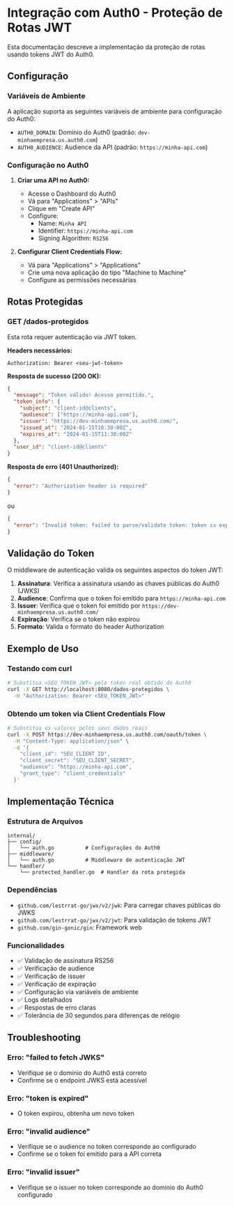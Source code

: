 # Integração com Auth0 - Proteção de Rotas JWT

Esta documentação descreve a implementação da proteção de rotas usando tokens JWT do Auth0.

## Configuração

### Variáveis de Ambiente

A aplicação suporta as seguintes variáveis de ambiente para configuração do Auth0:

- `AUTH0_DOMAIN`: Domínio do Auth0 (padrão: `dev-minhaempresa.us.auth0.com`)
- `AUTH0_AUDIENCE`: Audience da API (padrão: `https://minha-api.com`)

### Configuração no Auth0

1. **Criar uma API no Auth0:**
   - Acesse o Dashboard do Auth0
   - Vá para "Applications" > "APIs"
   - Clique em "Create API"
   - Configure:
     - Name: `Minha API`
     - Identifier: `https://minha-api.com`
     - Signing Algorithm: `RS256`

2. **Configurar Client Credentials Flow:**
   - Vá para "Applications" > "Applications"
   - Crie uma nova aplicação do tipo "Machine to Machine"
   - Configure as permissões necessárias

## Rotas Protegidas

### GET /dados-protegidos

Esta rota requer autenticação via JWT token.

**Headers necessários:**
```
Authorization: Bearer <seu-jwt-token>
```

**Resposta de sucesso (200 OK):**
```json
{
  "message": "Token válido! Acesso permitido.",
  "token_info": {
    "subject": "client-id@clients",
    "audience": ["https://minha-api.com"],
    "issuer": "https://dev-minhaempresa.us.auth0.com/",
    "issued_at": "2024-01-15T10:30:00Z",
    "expires_at": "2024-01-15T11:30:00Z"
  },
  "user_id": "client-id@clients"
}
```

**Resposta de erro (401 Unauthorized):**
```json
{
  "error": "Authorization header is required"
}
```

ou

```json
{
  "error": "Invalid token: failed to parse/validate token: token is expired"
}
```

## Validação do Token

O middleware de autenticação valida os seguintes aspectos do token JWT:

1. **Assinatura**: Verifica a assinatura usando as chaves públicas do Auth0 (JWKS)
2. **Audience**: Confirma que o token foi emitido para `https://minha-api.com`
3. **Issuer**: Verifica que o token foi emitido por `https://dev-minhaempresa.us.auth0.com/`
4. **Expiração**: Verifica se o token não expirou
5. **Formato**: Valida o formato do header Authorization

## Exemplo de Uso

### Testando com curl

```bash
# Substitua <SEU_TOKEN_JWT> pelo token real obtido do Auth0
curl -X GET http://localhost:8080/dados-protegidos \
  -H "Authorization: Bearer <SEU_TOKEN_JWT>"
```

### Obtendo um token via Client Credentials Flow

```bash
# Substitua os valores pelos seus dados reais
curl -X POST https://dev-minhaempresa.us.auth0.com/oauth/token \
  -H "Content-Type: application/json" \
  -d '{
    "client_id": "SEU_CLIENT_ID",
    "client_secret": "SEU_CLIENT_SECRET",
    "audience": "https://minha-api.com",
    "grant_type": "client_credentials"
  }'
```

## Implementação Técnica

### Estrutura de Arquivos

```
internal/
├── config/
│   └── auth.go          # Configurações do Auth0
├── middleware/
│   └── auth.go          # Middleware de autenticação JWT
└── handler/
    └── protected_handler.go  # Handler da rota protegida
```

### Dependências

- `github.com/lestrrat-go/jwx/v2/jwk`: Para carregar chaves públicas do JWKS
- `github.com/lestrrat-go/jwx/v2/jwt`: Para validação de tokens JWT
- `github.com/gin-gonic/gin`: Framework web

### Funcionalidades

- ✅ Validação de assinatura RS256
- ✅ Verificação de audience
- ✅ Verificação de issuer
- ✅ Verificação de expiração
- ✅ Configuração via variáveis de ambiente
- ✅ Logs detalhados
- ✅ Respostas de erro claras
- ✅ Tolerância de 30 segundos para diferenças de relógio

## Troubleshooting

### Erro: "failed to fetch JWKS"
- Verifique se o domínio do Auth0 está correto
- Confirme se o endpoint JWKS está acessível

### Erro: "token is expired"
- O token expirou, obtenha um novo token

### Erro: "invalid audience"
- Verifique se o audience no token corresponde ao configurado
- Confirme se o token foi emitido para a API correta

### Erro: "invalid issuer"
- Verifique se o issuer no token corresponde ao domínio do Auth0 configurado 